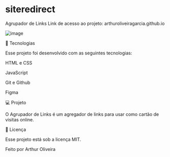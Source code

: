 # siteredirect
Agrupador de Links
Link de acesso ao projeto: arthuroliveiragarcia.github.io

![image](https://github.com/arthuroliveiragarcia/personal-links/assets/73202098/6e997e2f-9d3d-461e-a44f-f68ce4c552c4)


🚀 Tecnologias

Esse projeto foi desenvolvido com as seguintes tecnologias:

HTML e CSS

JavaScript

Git e Github

Figma

💻 Projeto

O Agrupador de Links é um agregador de links para usar como cartão de visitas online.

📝 Licença

Esse projeto está sob a licença MIT.

Feito por Arthur Oliveira
